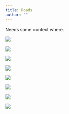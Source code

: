 ```yaml
---
title: Roads
author: ""
---
```


Needs some context where.

![](./1850-hill-road.jpg)

![](./1852-hill-road.jpg)

![](./1877-hill-road.jpg)

![](./20xx-BandraOutline.jpg)

![](./7.-Pali-Hill-Road-(Malla).jpg)

![](./8.Bandra-Roads-and-Habitations--New-Ghodbunder.jpg)

![](./9.-Bandra-Roads-and-Habitations--Station-Road.jpg)

![](./roadsmap-[Recovered].jpg)

